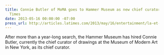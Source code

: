 ```yaml
---
title: Connie Butler of MoMA goes to Hammer Museum as new chief curator, Los Angeles
  Times
date: 2013-05-16 00:00:00 -07:00
press_url: http://articles.latimes.com/2013/may/16/entertainment/la-et-cm-connie-butler-of-moma-goes-to-hammer-museum-as-new-chief-curator-20130516
---
```


After more than a year-long search, the Hammer Museum has hired Connie Butler, currently the chief curator of drawings at the Museum of Modern Art in New York, as its chief curator.

